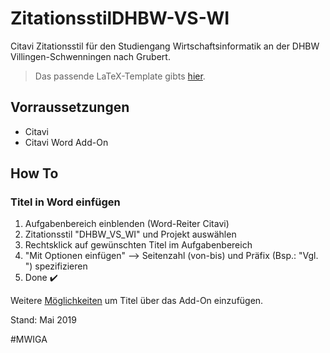 # ZitationsstilDHBW-VS-WI

Citavi Zitationsstil für den Studiengang Wirtschaftsinformatik an der DHBW Villingen-Schwenningen nach Grubert.

>Das passende LaTeX-Template gibts [hier](https://github.com/skyfrk/dhbw-vs-latex-template).

## Vorraussetzungen
- Citavi 
- Citavi Word Add-On

## How To
### Titel in Word einfügen
1. Aufgabenbereich einblenden (Word-Reiter Citavi)
2. Zitationsstil "DHBW_VS_WI" und Projekt auswählen
3. Rechtsklick auf gewünschten Titel im Aufgabenbereich
4. "Mit Optionen einfügen" --> Seitenzahl (von-bis) und Präfix (Bsp.: "Vgl. ") spezifizieren
5. Done :heavy_check_mark:

Weitere [Möglichkeiten](https://www1.citavi.com/sub/manual5/de/wai_inserting_references.html "Citavi Dokumentation") um Titel über das Add-On einzufügen.

Stand: Mai 2019

#MWIGA
